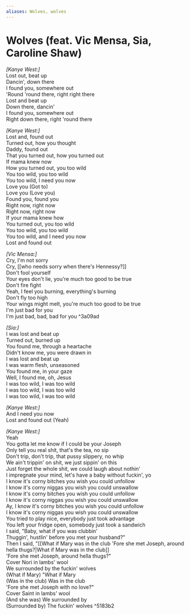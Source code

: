 ```yaml
---
aliases: Wolves, wolves
---
```


# Wolves (feat. Vic Mensa, Sia, Caroline Shaw)

_[Kanye West:]_  
Lost out, beat up  
Dancin', down there  
I found you, somewhere out  
'Round 'round there, right right there  
Lost and beat up  
Down there, dancin'  
I found you, somewhere out  
Right down there, right 'round there  

_[Kanye West:]_  
Lost and, found out  
Turned out, how you thought  
Daddy, found out  
That you turned out, how you turned out  
If mama knew now  
How you turned out, you too wild  
You too wild, you too wild  
You too wild, I need you now  
Love you (Got to)  
Love you (Love you)  
Found you, found you  
Right now, right now  
Right now, right now  
If your mama knew how  
You turned out, you too wild  
You too wild, you too wild  
You too wild, and I need you now  
Lost and found out  

_[Vic Mensa:]_  
Cry, I'm not sorry  
Cry, [[who needs sorry when there's Hennessy?]]  
Don't fool yourself  
Your eyes don't lie, you're much too good to be true  
Don't fire fight  
Yeah, I feel you burning, everything's burning  
Don't fly too high  
Your wings might melt, you're much too good to be true  
I'm just bad for you  
I'm just bad, bad, bad for you ^3a09ad

_[Sia:]_  
I was lost and beat up  
Turned out, burned up  
You found me, through a heartache  
Didn't know me, you were drawn in  
I was lost and beat up  
I was warm flesh, unseasoned  
You found me, in your gaze  
Well, I found me, oh, Jesus  
I was too wild, I was too wild  
I was too wild, I was too wild  
I was too wild, I was too wild  

_[Kanye West:]_  
And I need you now  
Lost and found out (Yeah)  

_[Kanye West:]_  
Yeah  
You gotta let me know if I could be your Joseph  
Only tell you real shit, that's the tea, no sip  
Don't trip, don't trip, that pussy slippery, no whip  
We ain't trippin' on shit, we just sippin' on this  
Just forget the whole shit, we could laugh about nothin'  
I impregnate your mind, let's have a baby without fuckin', yo  
I know it's corny bitches you wish you could unfollow  
I know it's corny niggas you wish you could unswallow  
I know it's corny bitches you wish you could unfollow  
I know it's corny niggas you wish you could unswallow  
Ay, I know it's corny bitches you wish you could unfollow  
I know it's corny niggas you wish you could unswallow  
You tried to play nice, everybody just took advantage  
You left your fridge open, somebody just took a sandwich  
I said, "Baby, what if you was clubbin'  
Thuggin', hustlin' before you met your husband?"  
Then I said, "[[What if Mary was in the club  'Fore she met Joseph, around hella thugs?|What if Mary was in the club]]  
'Fore she met Joseph, around hella thugs?"  
Cover Nori in lambs' wool  
We surrounded by the fuckin' wolves  
(What if Mary) "What if Mary  
(Was in the club) Was in the club  
'Fore she met Joseph with no love?"  
Cover Saint in lambs' wool  
(And she was) We surrounded by  
(Surrounded by) The fuckin' wolves ^5183b2
